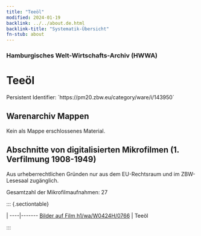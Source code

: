 ```yaml
---
title: "Teeöl"
modified: 2024-01-19
backlink: ../../about.de.html
backlink-title: "Systematik-Übersicht"
fn-stub: about
---
```


### Hamburgisches Welt-Wirtschafts-Archiv (HWWA)

# Teeöl

<div class="hint">Persistent Identifier: `https://pm20.zbw.eu/category/ware/i/143950`</div>







## Warenarchiv Mappen





Kein als Mappe erschlossenes Material.



<a id="filmsections" />

## Abschnitte von digitalisierten Mikrofilmen (1. Verfilmung 1908-1949)

<p>Aus urheberrechtlichen Gründen nur aus dem EU-Rechtsraum und im ZBW-Lesesaal zugänglich.</p>


<p>Gesamtzahl der Mikrofilmaufnahmen: 27</p>





::: {.sectiontable}

 | 
----|-------
<a class="btn" href="https://pm20.zbw.eu/film/h1/wa/W0424H/0766" rel="nofollow">Bilder auf Film h1/wa/W0424H/0766</a> | Teeöl


:::
















